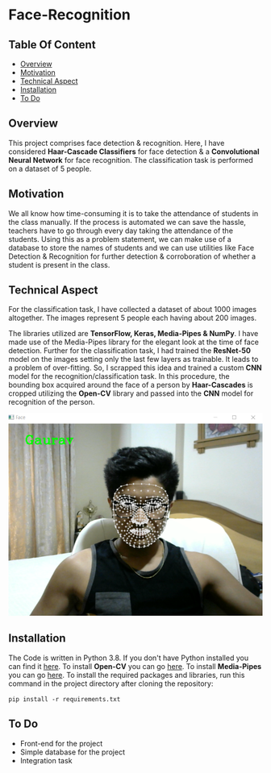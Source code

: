 # Face-Recognition

## Table Of Content

- [Overview](#overview)
- [Motivation](#motivation)
- [Technical Aspect](#technical-aspect)
- [Installation](#installation)
- [To Do](#to-do)

## Overview

This project comprises face detection & recognition. Here, I have considered **Haar-Cascade Classifiers** for face detection & a **Convolutional Neural Network** for face recognition. The classification task is performed on a dataset of 5 people. 

## Motivation

We all know how time-consuming it is to take the attendance of students in the class manually. If the process is automated we can save the hassle, teachers have to go through every day taking the attendance of the students. Using this as a problem statement, we can make use of a database to store the names of students and we can use utilities like Face Detection & Recognition for further detection & corroboration of whether a student is present in the class.


## Technical Aspect 

For the classification task, I have collected a dataset of about 1000 images altogether. The images represent 5 people each having about 200 images. 

The libraries utilized are **TensorFlow, Keras, Media-Pipes & NumPy**. I have made use of the Media-Pipes library for the elegant look at the time of face detection. Further for the classification task, I had trained the **ResNet-50** model on the images setting only the last few layers as trainable. It leads to a problem of over-fitting. So, I scrapped this idea and trained a custom **CNN** model for the recognition/classification task. In this procedure, the bounding box acquired around the face of a person by **Haar-Cascades** is cropped utilizing the **Open-CV** library and passed into the **CNN** model for recognition of the person. 

![](https://github.com/gauravshipurkar/Face-Recognition/blob/main/result.png)

## Installation

The Code is written in Python 3.8. If you don't have Python installed you can find it [here](https://www.python.org/downloads/release/python-380). To install **Open-CV** you can go [here](https://opencv.org/). To install **Media-Pipes** you can go [here](https://mediapipe.dev). To install the required packages and libraries, run this command in the project directory after cloning the repository:

```
pip install -r requirements.txt

```
## To Do

- Front-end for the project
- Simple database for the project
- Integration task
